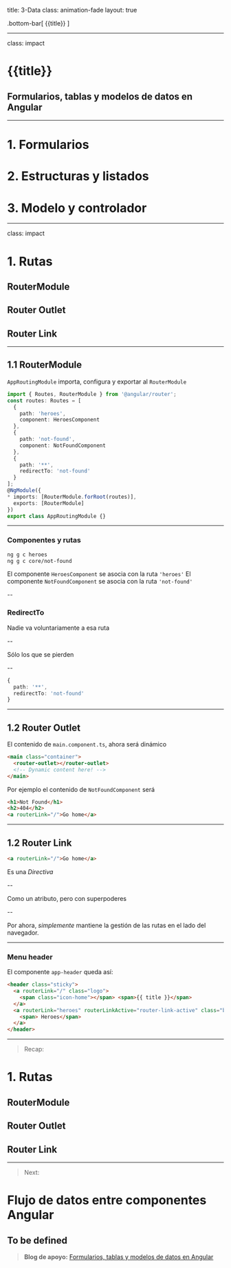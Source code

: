 title: 3-Data
class: animation-fade
layout: true

.bottom-bar[
{{title}}
]

---

class: impact

# {{title}}

## Formularios, tablas y modelos de datos en Angular

---

# 1. Formularios

# 2. Estructuras y listados

# 3. Modelo y controlador

---

class: impact

# 1. Rutas

## RouterModule

## Router Outlet

## Router Link

---

## 1.1 RouterModule

`AppRoutingModule` importa, configura y exportar al `RouterModule`

```typescript
import { Routes, RouterModule } from '@angular/router';
const routes: Routes = [
  {
    path: 'heroes',
    component: HeroesComponent
  },
  {
    path: 'not-found',
    component: NotFoundComponent
  },
  {
    path: '**',
    redirectTo: 'not-found'
  }
];
@NgModule({
* imports: [RouterModule.forRoot(routes)],
  exports: [RouterModule]
})
export class AppRoutingModule {}
```

---

### Componentes y rutas

```bash
ng g c heroes
ng g c core/not-found
```

El componente `HeroesComponent` se asocia con la ruta `'heroes'`
El componente `NotFoundComponent` se asocia con la ruta `'not-found'`

--

### RedirectTo

Nadie va voluntariamente a esa ruta

--

Sólo los que se pierden

--

```typescript
{
  path: '**',
  redirectTo: 'not-found'
}
```

---

## 1.2 Router Outlet

El contenido de `main.component.ts`, ahora será dinámico

```html
<main class="container">
  <router-outlet></router-outlet>
  <!-- Dynamic content here! -->
</main>
```

Por ejemplo el contenido de `NotFoundComponent` será

```html
<h1>Not Found</h1>
<h2>404</h2>
<a routerLink="/">Go home</a>
```

---

## 1.2 Router Link

```html
<a routerLink="/">Go home</a>
```

Es una _Directiva_

--

Como un atributo, pero con superpoderes

--

Por ahora, _simplemente_ mantiene la gestión de las rutas en el lado del navegador.

---

### Menu header

El componente `app-header` queda así:

```html
<header class="sticky">
  <a routerLink="/" class="logo">
    <span class="icon-home"></span> <span>{{ title }}</span>
  </a>
  <a routerLink="heroes" routerLinkActive="router-link-active" class="button">
    <span> Heroes</span>
  </a>
</header>
```

---

> Recap:

# 1. Rutas

## RouterModule

## Router Outlet

## Router Link

---

> Next:

# Flujo de datos entre componentes Angular

## To be defined

> **Blog de apoyo:** [Formularios, tablas y modelos de datos en Angular](https://academia-binaria.com/formularios-tablas-y-modelos-de-datos-en-angular/)
